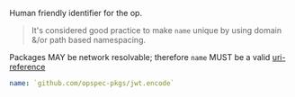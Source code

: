Human friendly identifier for the op.

> It's considered good practice to make `name` unique by using domain
> &/or path based namespacing.

Packages MAY be network resolvable; therefore `name` MUST be a valid
[uri-reference](https://tools.ietf.org/html/rfc3986#section-4.1)

```yaml
name: `github.com/opspec-pkgs/jwt.encode`
```